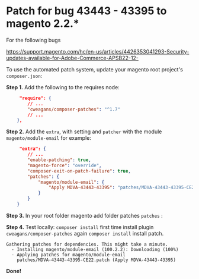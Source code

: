 # Patch for bug 43443 - 43395 to magento 2.2.*
For the following bugs 

https://support.magento.com/hc/en-us/articles/4426353041293-Security-updates-available-for-Adobe-Commerce-APSB22-12-

To use the automated patch system, update your magento root project's `composer.json`:

**Step 1.** Add the following to the requires node:

```json
     "require": {
        // ...
        "cweagans/composer-patches": "^1.7"
        // ...
    },
```

**Step 2.** Add the `extra`, with setting and `patcher` with the module `magento/module-email` for example:  

```json
     "extra": {
        // ...
        "enable-patching": true,
        "magento-force": "override",
        "composer-exit-on-patch-failure": true,
        "patches": {
            "magento/module-email": {
                "Apply MDVA-43443-43395": "patches/MDVA-43443-43395-CE22.patch"
            }
        }
    }
```

**Step 3.** In your root folder magento add folder patches `patches` :

**Step 4.** Test locally: `composer install` first time install plugin `cweagans/composer-patches` again `composer install` install patch.

```text
Gathering patches for dependencies. This might take a minute.
  - Installing magento/module-email (100.2.2): Downloading (100%)         
  - Applying patches for magento/module-email
    patches/MDVA-43443-43395-CE22.patch (Apply MDVA-43443-43395)

```

**Done!**

